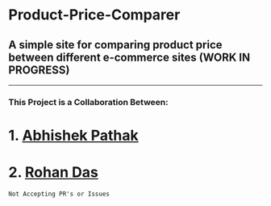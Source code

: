 # Product-Price-Comparer
## A simple site for comparing product price between different e-commerce sites (WORK IN PROGRESS)
---
### This Project is a Collaboration Between:
# 1. [Abhishek Pathak](https://www.github.com/scorcism) 
# 2. [Rohan Das](https://www.rohandas.me)
```
Not Accepting PR's or Issues
```